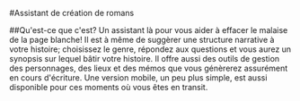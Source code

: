 #Assistant de création de romans

##Qu'est-ce que c'est?
Un assistant là pour vous aider à effacer le malaise de la page blanche! Il est à même de suggèrer une structure narrative à votre histoire; choisissez le genre, répondez aux questions et vous aurez un synopsis sur lequel bâtir votre histoire. Il offre aussi des outils de gestion des personnages, des lieux et des mémos que vous génèrerez assurément en cours d'écriture. Une version mobile, un peu plus simple, est aussi disponible pour ces moments où vous êtes en transit.

<!--
##~~Quelles en sont les fonctionnalitées?~~
* ~~Un assistant de création de synopsis basé sur les genres littéraires, pour vous inspirer;~~
* ~~Des gabarits pour chaque type d'entitées (personnages, lieux, mémos), même une section "autres" pour ces autres entitées possibles tel que Bureau, Avion ou Animaux;~~
* ~~Liaison entre les entitées, il suffit de les nommer dans leur texte, par exemple, nommer le personnage A dans la fiche du personnage B mettra un lien vers ce premier;~~
* ~~Un "moodboard" où vous pourrez épingler ces sources d'inspiration qui vous tiennent à coeur(?);~~
* ~~Assistant de création ePub(?) et PDF(?);~~
* ~~Une fonction de recherche, pour retrouver ces passages ou mentions de personnages que vous croyez avoir écris;~~

##Tailles et limites

###Y as-t'il une limite de nombre et/ou de taille de projets?
Non

###Y as-t'il une limite de nombre d'entitées?
Pas pour le moment

###Sous quelle licence est-ce que mon oeuvre existe ou peut/doit être distribuée et/ou publiée?
Sous celle que vous voulez. Tout le contenu d'une fiche créée et lisible à partir d'une entitée ou du document principal vous appartiennent en tout de façon irrémédiable. Autrement dit tout contenu tapé pour renseigner les champs d'une entitée, incluant le document principal, sont à vous.

###L'application sera t'elle disponible dans d'autres langues?
Non, pas pour le moment.

== EOF ==
-->
